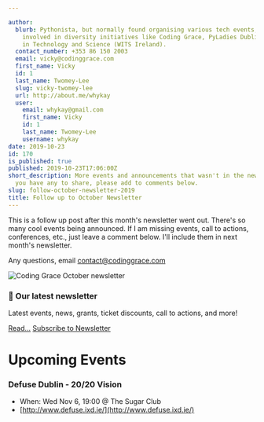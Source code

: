 ```yaml
---

author:
  blurb: Pythonista, but normally found organising various tech events, and now heavily
    involved in diversity initiatives like Coding Grace, PyLadies Dublin, and Women
    in Technology and Science (WITS Ireland).
  contact_number: +353 86 150 2003
  email: vicky@codinggrace.com
  first_name: Vicky
  id: 1
  last_name: Twomey-Lee
  slug: vicky-twomey-lee
  url: http://about.me/whykay
  user:
    email: whykay@gmail.com
    first_name: Vicky
    id: 1
    last_name: Twomey-Lee
    username: whykay
date: 2019-10-23
id: 170
is_published: true
published: 2019-10-23T17:06:00Z
short_description: More events and announcements that wasn't in the newsletter. If
  you have any to share, please add to comments below.
slug: follow-october-newsletter-2019
title: Follow up to October Newsletter
---
```


This is a follow up post after this month's newsletter went out. There's so many cool events being announced. If I am missing events, call to actions, conferences, etc., just leave a comment below. I'll include them in next month's newsletter.

Any questions, email <a href="mailto:contact@codinggrace.com">contact@codinggrace.com</a>

<div class="row">
  <div class="col-sm-6 col-md-12">
    <div class="thumbnail">
      <img src="https://gallery.mailchimp.com/8612b25618972d14df5c6a1fb/images/df17db17-8b64-494b-83a2-c5a84ab2a66c.png" alt="Coding Grace October newsletter">
      <div class="caption">
        <h3>📰 Our latest newsletter</h3>
        <p>Latest events, news, grants, ticket discounts, call to actions, and more!</p>
        <p><a href="https://mailchi.mp/c8783b579e73/cg-oct19-newsletter" class="btn btn-primary" role="button">Read...</a> <a href="https://codinggrace.com" class="btn btn-default" role="button">Subscribe to Newsletter</a></p>
      </div>
    </div>
  </div>
</div>

# Upcoming Events
### Defuse Dublin - 20/20 Vision
* When: Wed Nov 6, 19:00 @ The Sugar Club
* [http://www.defuse.ixd.ie/](http://www.defuse.ixd.ie/)